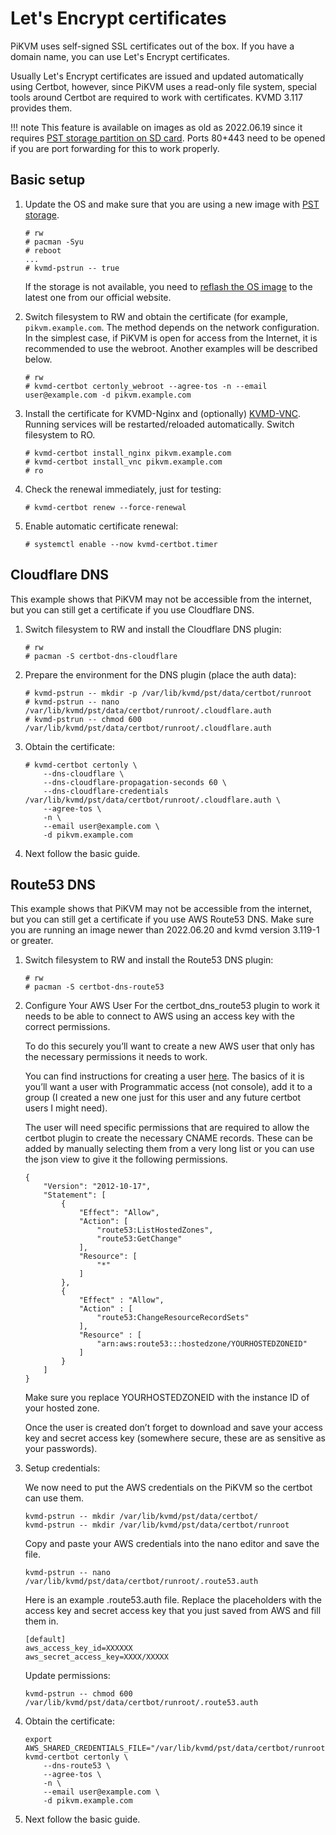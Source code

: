# Let's Encrypt certificates

PiKVM uses self-signed SSL certificates out of the box. If you have a domain name, you can use Let's Encrypt certificates.

Usually Let's Encrypt certificates are issued and updated automatically using Certbot, however, since PiKVM uses a read-only
file system, special tools around Certbot are required to work with certificates. KVMD 3.117 provides them.

!!! note
    This feature is available on images as old as 2022.06.19 since it requires [PST storage partition on SD card](pst.md).
    Ports 80+443 need to be opened if you are port forwarding for this to work properly.


## Basic setup

1. Update the OS and make sure that you are using a new image with [PST storage](pst.md).
   ```
   # rw
   # pacman -Syu
   # reboot
   ...
   # kvmd-pstrun -- true
   ```
   If the storage is not available, you need to [reflash the OS image](flashing_os.md) to the latest one from our official website.

2. Switch filesystem to RW and obtain the certificate (for example, `pikvm.example.com`. The method depends on the network configuration. In the simplest case, if PiKVM is open for access from the Internet, it is recommended to use the webroot. Another examples will be described below.
   ```
   # rw
   # kvmd-certbot certonly_webroot --agree-tos -n --email user@example.com -d pikvm.example.com
   ```

3. Install the certificate for KVMD-Nginx and (optionally) [KVMD-VNC](vnc.md). Running services will be restarted/reloaded automatically. Switch filesystem to RO.
   ```
   # kvmd-certbot install_nginx pikvm.example.com
   # kvmd-certbot install_vnc pikvm.example.com
   # ro
   ```

4. Check the renewal immediately, just for testing:
   ```
   # kvmd-certbot renew --force-renewal
   ```

5. Enable automatic certificate renewal:
   ```
   # systemctl enable --now kvmd-certbot.timer
   ```

## Cloudflare DNS

This example shows that PiKVM may not be accessible from the internet, but you can still get a certificate if you use Cloudflare DNS.

1. Switch filesystem to RW and install the Cloudflare DNS plugin:
   ```
   # rw
   # pacman -S certbot-dns-cloudflare
   ```

2. Prepare the environment for the DNS plugin (place the auth data):
   ```
   # kvmd-pstrun -- mkdir -p /var/lib/kvmd/pst/data/certbot/runroot
   # kvmd-pstrun -- nano /var/lib/kvmd/pst/data/certbot/runroot/.cloudflare.auth
   # kvmd-pstrun -- chmod 600 /var/lib/kvmd/pst/data/certbot/runroot/.cloudflare.auth
   ```

3. Obtain the certificate:
   ```
   # kvmd-certbot certonly \
       --dns-cloudflare \
       --dns-cloudflare-propagation-seconds 60 \
       --dns-cloudflare-credentials /var/lib/kvmd/pst/data/certbot/runroot/.cloudflare.auth \
       --agree-tos \
       -n \
       --email user@example.com \
       -d pikvm.example.com
   ```

4. Next follow the basic guide.


## Route53 DNS

This example shows that PiKVM may not be accessible from the internet, but you can still get a certificate if you use AWS Route53 DNS. Make sure you are running an image newer than 2022.06.20 and kvmd version 3.119-1 or greater. 

1. Switch filesystem to RW and install the Route53 DNS plugin:
   ```
   # rw
   # pacman -S certbot-dns-route53
   ```

2. Configure Your AWS User
    For the certbot_dns_route53 plugin to work it needs to be able to connect to AWS using an access key with the correct permissions.

    To do this securely you’ll want to create a new AWS user that only has the necessary permissions it needs to work.

    You can find instructions for creating a user [here](https://docs.aws.amazon.com/IAM/latest/UserGuide/id_users_create.html#id_users_create_console). The basics of it is you’ll want a user with Programmatic access (not console), add it to a group (I created a new one just for this user and any future certbot users I might need).

    The user will need specific permissions that are required to allow the certbot plugin to create the necessary CNAME records. These can be added by manually selecting them from a very long list or you can use the json view to give it the following permissions.

    ```
    {
        "Version": "2012-10-17",
        "Statement": [
            {
                "Effect": "Allow",
                "Action": [
                    "route53:ListHostedZones",
                    "route53:GetChange"
                ],
                "Resource": [
                    "*"
                ]
            },
            {
                "Effect" : "Allow",
                "Action" : [
                    "route53:ChangeResourceRecordSets"
                ],
                "Resource" : [
                    "arn:aws:route53:::hostedzone/YOURHOSTEDZONEID"
                ]
            }
        ]
    }
    ```
    Make sure you replace YOURHOSTEDZONEID with the instance ID of your hosted zone.

    Once the user is created don’t forget to download and save your access key and secret access key (somewhere secure, these are as sensitive as your passwords).

3. Setup credentials:

    We now need to put the AWS credentials on the PiKVM so the certbot can use them. 
    ```
    kvmd-pstrun -- mkdir /var/lib/kvmd/pst/data/certbot/
    kvmd-pstrun -- mkdir /var/lib/kvmd/pst/data/certbot/runroot
    ```

    Copy and paste your AWS credentials into the nano editor and save the file. 
    ```
    kvmd-pstrun -- nano /var/lib/kvmd/pst/data/certbot/runroot/.route53.auth
    ```
    Here is an example .route53.auth file. Replace the placeholders with the access key and secret access key that you just saved from AWS and fill them in.
    
    ```
    [default]
    aws_access_key_id=XXXXXX
    aws_secret_access_key=XXXX/XXXXX
    ```
    
    Update permissions:
    ```
    kvmd-pstrun -- chmod 600 /var/lib/kvmd/pst/data/certbot/runroot/.route53.auth
    ```
    
4. Obtain the certificate:
   ```
   export AWS_SHARED_CREDENTIALS_FILE="/var/lib/kvmd/pst/data/certbot/runroot/.route53.auth"
   kvmd-certbot certonly \
       --dns-route53 \
       --agree-tos \
       -n \
       --email user@example.com \
       -d pikvm.example.com
   ```

4. Next follow the basic guide.
